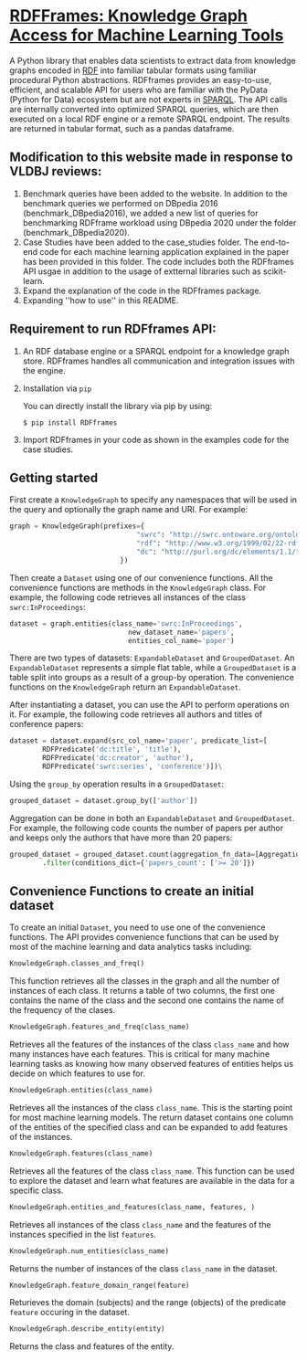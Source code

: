 # [RDFFrames: Knowledge Graph Access for Machine Learning Tools](https://arxiv.org/abs/2002.03614)


A Python library that enables data scientists to extract data from knowledge graphs encoded in [RDF](https://www.w3.org/TR/2014/REC-rdf11-concepts-20140225/) into familiar tabular formats using familiar procedural Python abstractions.
RDFframes provides an easy-to-use, efficient, and scalable API for users who are familiar with the PyData (Python for Data) ecosystem but are not experts in [SPARQL](https://www.w3.org/TR/sparql11-query/).
The API calls are internally converted into optimized SPARQL queries, which are then executed on a local RDF engine or a remote SPARQL endpoint.
The results are returned in tabular format, such as a pandas dataframe.

## Modification to this website made in response to VLDBJ reviews:
1. Benchmark queries have been added to the website. In addition to the benchmark queries we performed on DBpedia 2016 (benchmark_DBpedia2016), we added a new list of queries for benchmarking RDFframe workload using DBpedia 2020 under the folder (benchmark_DBpedia2020). 
2. Case Studies have been added to the case_studies folder. The end-to-end code for each machine learning application explained in the paper has been provided in this folder. The code includes both the RDFframes API usgae in addition to the usage of extternal libraries such as scikit-learn. 
3. Expand the explanation of the code in the RDFframes package. 
4.  Expanding ''how to use'' in this README.  


## Requirement to run RDFframes API:
1. An RDF database engine or a SPARQL endpoint for a knowledge graph store. RDFframes handles all communication and integration issues with the engine. 
2. Installation via ``pip``
   
   You can directly install the library via pip by using:
   ```
   $ pip install RDFframes
   ```   
 3. Import RDFframes in your code as shown in the examples code for the case studies.
## Getting started

First create a ``KnowledgeGraph`` to specify any namespaces that will be used in the query and optionally the graph name and URI.
For example:
```python
graph = KnowledgeGraph(prefixes={
                               "swrc": "http://swrc.ontoware.org/ontology#",
                               "rdf": "http://www.w3.org/1999/02/22-rdf-syntax-ns#",
                               "dc": "http://purl.org/dc/elements/1.1/",
                           })
```

Then create a ``Dataset`` using one of our convenience functions. All the convenience functions are methods in the
```KnowledgeGraph``` class. 
For example, the following code retrieves all instances of the class ``swrc:InProceedings``:

```python
dataset = graph.entities(class_name='swrc:InProceedings',
                             new_dataset_name='papers',
                             entities_col_name='paper')
```

There are two types of datasets: ``ExpandableDataset`` and ``GroupedDataset``. 
An ``ExpandableDataset`` represents a simple flat table, while a ``GroupedDataset`` is a table split into groups as a result of a group-by operation.
The convenience functions on the ``KnowledgeGraph`` return an ``ExpandableDataset``.

After instantiating a dataset, you can use the API to perform operations on it. 
For example, the following code retrieves all authors and titles of conference papers:
```python
dataset = dataset.expand(src_col_name='paper', predicate_list=[
        RDFPredicate('dc:title', 'title'),
        RDFPredicate('dc:creator', 'author'),
        RDFPredicate('swrc:series', 'conference')])\
```

Using the ``group_by`` operation results in a ``GroupedDataset``:
```python
grouped_dataset = dataset.group_by(['author'])
```

Aggregation can be done in both an ``ExpandableDataset`` and ``GroupedDataset``.
For example, the following code counts the number of papers per author and keeps only the authors that have more than 20 papers:
```python
grouped_dataset = grouped_dataset.count(aggregation_fn_data=[AggregationData('paper', 'papers_count')])\
        .filter(conditions_dict={'papers_count': ['>= 20']})
```

## Convenience Functions to create an initial dataset

To create an initial ```Dataset```, you need to use one of the convenience functions. The API 
provides convenience functions that can be used by most of the machine learning and data analytics tasks including:

```python
KnowledgeGraph.classes_and_freq()
```
This function retrieves all the classes in the graph and all the number of instances of each class.
It returns a table of two columns, the first one contains the name of the class and the second one
contains the name of the frequency of the clases.
```python
KnowledgeGraph.features_and_freq(class_name)
```
Retrieves all the features of the instances of the class ```class_name``` and how many instances have each features.
This is critical for many machine learning tasks as knowing how many observed features of entities helps us decide 
on which features to use for.
```python
KnowledgeGraph.entities(class_name)
```
Retrieves all the instances of the class ```class_name```. This is the starting point for most machine 
learning models. The return dataset contains one column of the entities of the specified class and can be
expanded to add features of the instances.
```python
KnowledgeGraph.features(class_name)
```
Retrieves all the features of the class ```class_name```. This function can be used to explore the dataset and learn
what features are available in the data for a specific class.
```python
KnowledgeGraph.entities_and_features(class_name, features, )
```
Retrieves all instances of the class ```class_name``` and the features of the instances specified in the list 
```features```.
```python
KnowledgeGraph.num_entities(class_name)
```
Returns the number of instances of the class ```class_name``` in the dataset.
```python
KnowledgeGraph.feature_domain_range(feature)
```
Returieves the domain (subjects) and the range (objects) of the predicate ```feature``` occuring in the dataset.
```python
KnowledgeGraph.describe_entity(entity)
```
Returns the class and features of the entity.



